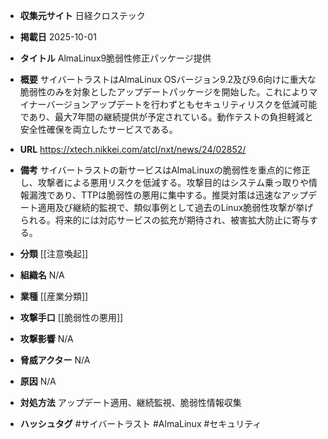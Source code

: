 - **収集元サイト**
日経クロステック

- **掲載日**
2025-10-01

- **タイトル**
AlmaLinux9脆弱性修正パッケージ提供

- **概要**
サイバートラストはAlmaLinux OSバージョン9.2及び9.6向けに重大な脆弱性のみを対象としたアップデートパッケージを開始した。これによりマイナーバージョンアップデートを行わずともセキュリティリスクを低減可能であり、最大7年間の継続提供が予定されている。動作テストの負担軽減と安全性確保を両立したサービスである。

- **URL**
https://xtech.nikkei.com/atcl/nxt/news/24/02852/

- **備考**
サイバートラストの新サービスはAlmaLinuxの脆弱性を重点的に修正し、攻撃者による悪用リスクを低減する。攻撃目的はシステム乗っ取りや情報漏洩であり、TTPは脆弱性の悪用に集中する。推奨対策は迅速なアップデート適用及び継続的監視で、類似事例として過去のLinux脆弱性攻撃が挙げられる。将来的には対応サービスの拡充が期待され、被害拡大防止に寄与する。

- **分類**
[[注意喚起]]

- **組織名**
N/A

- **業種**
[[産業分類]]

- **攻撃手口**
[[脆弱性の悪用]]

- **攻撃影響**
N/A

- **脅威アクター**
N/A

- **原因**
N/A

- **対処方法**
アップデート適用、継続監視、脆弱性情報収集

- **ハッシュタグ**
#サイバートラスト #AlmaLinux #セキュリティ
